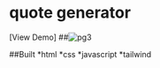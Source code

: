 # quote generator 
[View Demo]
##![pg3](https://user-images.githubusercontent.com/98326555/178494834-8efc591a-abd5-48d7-98b2-7c3c571fac29.PNG)


##Built
*html
*css
*javascript
*tailwind
